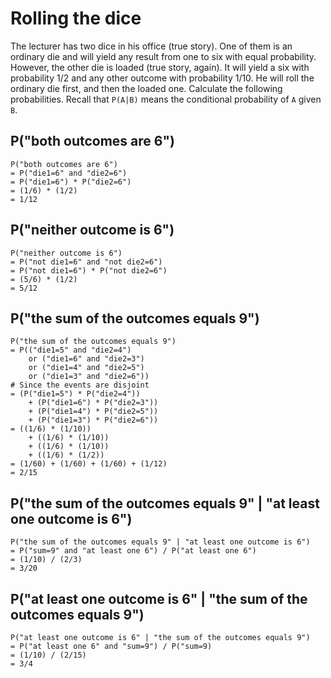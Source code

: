 # Rolling the dice

The lecturer has two dice in his office (true story). One of them is an ordinary die and will yield any result from one to six with equal probability. However, the other die is loaded (true story, again). It will yield a six with probability 1/2 and any other outcome with probability 1/10. He will roll the ordinary die first, and then the loaded one. Calculate the following probabilities. Recall that `P(A|B)` means the conditional probability of `A` given `B`.

## P("both outcomes are 6")

```
P("both outcomes are 6") 
= P("die1=6" and "die2=6")
= P("die1=6") * P("die2=6")
= (1/6) * (1/2)
= 1/12
```

## P("neither outcome is 6")

```
P("neither outcome is 6")
= P("not die1=6" and "not die2=6")
= P("not die1=6") * P("not die2=6")
= (5/6) * (1/2)
= 5/12
```

## P("the sum of the outcomes equals 9")
```
P("the sum of the outcomes equals 9")
= P(("die1=5" and "die2=4")
    or ("die1=6" and "die2=3")
    or ("die1=4" and "die2=5")
    or ("die1=3" and "die2=6"))
# Since the events are disjoint
= (P("die1=5") * P("die2=4"))
    + (P("die1=6") * P("die2=3"))
    + (P("die1=4") * P("die2=5"))
    + (P("die1=3") * P("die2=6"))
= ((1/6) * (1/10))
    + ((1/6) * (1/10))
    + ((1/6) * (1/10))
    + ((1/6) * (1/2))
= (1/60) + (1/60) + (1/60) + (1/12)
= 2/15
```

## P("the sum of the outcomes equals 9" | "at least one outcome is 6")

```
P("the sum of the outcomes equals 9" | "at least one outcome is 6")
= P("sum=9" and "at least one 6") / P("at least one 6")
= (1/10) / (2/3)
= 3/20
```

## P("at least one outcome is 6" | "the sum of the outcomes equals 9")

```
P("at least one outcome is 6" | "the sum of the outcomes equals 9")
= P("at least one 6" and "sum=9") / P("sum=9)
= (1/10) / (2/15)
= 3/4
```